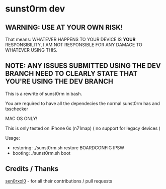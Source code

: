 # sunst0rm dev

## WARNING: USE AT YOUR OWN RISK!
That means: WHATEVER HAPPENS TO YOUR DEVICE IS **YOUR** RESPONSIBILITY, I AM NOT RESPONSIBLE FOR ANY DAMAGE TO WHATEVER USING THIS.

## NOTE: ANY ISSUES SUBMITTED USING THE DEV BRANCH NEED TO CLEARLY STATE THAT YOU'RE USING THE DEV BRANCH

This is a rewrite of sunst0rm in bash.

You are required to have all the dependecies the normal sunst0rm has and tsschecker

MAC OS ONLY!

This is only tested on iPhone 6s (n71map) ( no support for legacy devices )

Usage: 
  - restoring: ./sunst0rm.sh restore BOARDCONFIG IPSW
  - booting: ./sunst0rm.sh boot
  
## Credits / Thanks
[sen0rxol0](https://github.com/sen0rxol0) - for all their contributions / pull requests
